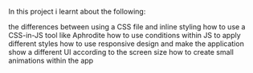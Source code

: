 In this project i learnt about the following:

the differences between using a CSS file and inline styling
how to use a CSS-in-JS tool like Aphrodite
how to use conditions within JS to apply different styles
how to use responsive design and make the application show a different UI according to the screen size
how to create small animations within the app